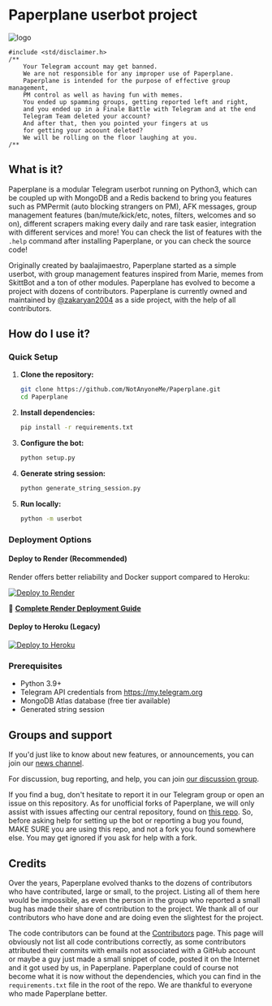 # Paperplane userbot project

![logo](https://telegra.ph/file/73cf4c62b2c64f981961e.png)

```
#include <std/disclaimer.h>
/**
    Your Telegram account may get banned.
    We are not responsible for any improper use of Paperplane.
    Paperplane is intended for the purpose of effective group management,
    PM control as well as having fun with memes.
    You ended up spamming groups, getting reported left and right,
    and you ended up in a Finale Battle with Telegram and at the end
    Telegram Team deleted your account?
    And after that, then you pointed your fingers at us
    for getting your acoount deleted?
    We will be rolling on the floor laughing at you.
/**
```

## What is it?

Paperplane is a modular Telegram userbot running on Python3, which can be coupled up with MongoDB and a Redis backend to bring you features such as PMPermit (auto blocking strangers on PM), AFK messages, group management features (ban/mute/kick/etc, notes, filters, welcomes and so on), different scrapers making every daily and rare task easier, integration with different services and more! You can check the list of features with the `.help` command after installing Paperplane, or you can check the source code!

Originally created by baalajimaestro, Paperplane started as a simple userbot, with group management features inspired from Marie, memes from SkittBot and a ton of other modules. Paperplane has evolved to become a project with dozens of contributors. Paperplane is currently owned and maintained by [@zakaryan2004](https://github.com/zakaryan2004) as a side project, with the help of all contributors.

## How do I use it?

### Quick Setup

1. **Clone the repository:**
   ```bash
   git clone https://github.com/NotAnyoneMe/Paperplane.git
   cd Paperplane
   ```

2. **Install dependencies:**
   ```bash
   pip install -r requirements.txt
   ```

3. **Configure the bot:**
   ```bash
   python setup.py
   ```

4. **Generate string session:**
   ```bash
   python generate_string_session.py
   ```

5. **Run locally:**
   ```bash
   python -m userbot
   ```

### Deployment Options

#### Deploy to Render (Recommended)
Render offers better reliability and Docker support compared to Heroku:

[![Deploy to Render](https://render.com/images/deploy-to-render-button.svg)](https://render.com)

📖 **[Complete Render Deployment Guide](RENDER_DEPLOYMENT.md)**

#### Deploy to Heroku (Legacy)
<p align="left"><a href="https://heroku.com/deploy?template=https://github.com/RaphielGang/Telegram-Paperplane"> <img src="https://www.herokucdn.com/deploy/button.svg" alt="Deploy to Heroku" /></a></p>

### Prerequisites

- Python 3.9+
- Telegram API credentials from https://my.telegram.org
- MongoDB Atlas database (free tier available)
- Generated string session

## Groups and support

If you'd just like to know about new features, or announcements, you can join our [news channel](https://t.me/paperplanechannel).

For discussion, bug reporting, and help, you can join [our discussion group](https://t.me/tgpaperplane).

If you find a bug, don't hesitate to report it in our Telegram group or open an issue on this repository. As for unofficial
forks of Paperplane, we will only assist with issues affecting our central repository, found on [this repo](https://github.com/RaphielGang/Telegram-Userbot). So, before asking help for setting up the bot or reporting a bug you found, MAKE SURE you are using this repo, and not a fork you found somewhere else. You may get ignored if you ask for help with a fork.

## Credits

Over the years, Paperplane evolved thanks to the dozens of contributors who have contributed, large or small, to the project. Listing all of them here would be impossible, as even the person in the group who reported a small bug has made their share of contribution to the project. We thank all of our contributors who have done and are doing even the slightest for the project.

The code contributors can be found at the [Contributors](https://github.com/RaphielGang/Telegram-Paperplane/graphs/contributors) page.
This page will obviously not list all code contributions correctly, as some contributors attributed their commits with emails not associated with a GitHub account or maybe a guy just made a small snippet of code, posted it on the Internet and it got used by us, in Paperplane. Paperplane could of course not become what it is now without the dependencies, which you can find in the `requirements.txt` file in the root of the repo. We are thankful to everyone who made Paperplane better.
